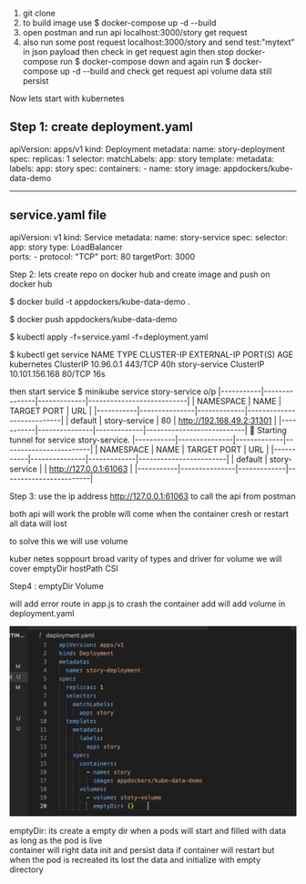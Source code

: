 1. git clone 
2. to build image use $ docker-compose up -d --build   
3. open postman and run api localhost:3000/story get request 
4. also run some post request localhost:3000/story and send test:"mytext" in json payload then check in get request
 agin
 then stop docker-compose
 run $ docker-compose down and again run $ docker-compose up -d --build  and check get request api volume data still persist

Now lets start with kubernetes


Step 1: create deployment.yaml 
--------------------------------------------------------------
apiVersion: apps/v1
kind: Deployment
metadata:
  name: story-deployment
spec:
  replicas: 1
  selector: 
    matchLabels:
      app: story
  template:
    metadata:
      labels:
        app: story
    spec:
      containers:
        - name: story
          image: appdockers/kube-data-demo  

--------------------------------------------------------------
service.yaml file
--------------------------------------------------------------
apiVersion: v1
kind: Service
metadata:
  name: story-service
spec:
  selector:
    app: story
  type: LoadBalancer  
  ports:
    - protocol: "TCP"
      port: 80
      targetPort: 3000    


Step 2: lets create repo on docker hub and create image and push on docker hub

$ docker build -t appdockers/kube-data-demo .   

$ docker push appdockers/kube-data-demo 

$ kubectl apply -f=service.yaml -f=deployment.yaml

$ kubectl get service 
NAME            TYPE        CLUSTER-IP       EXTERNAL-IP   PORT(S)   AGE
kubernetes      ClusterIP   10.96.0.1        <none>        443/TCP   40h
story-service   ClusterIP   10.101.156.168   <none>        80/TCP    16s

then start service
$ minikube service story-service
o/p |-----------|---------------|-------------|---------------------------|
| NAMESPACE |     NAME      | TARGET PORT |            URL            |
|-----------|---------------|-------------|---------------------------|
| default   | story-service |          80 | http://192.168.49.2:31301 |
|-----------|---------------|-------------|---------------------------|
🏃  Starting tunnel for service story-service.
|-----------|---------------|-------------|------------------------|
| NAMESPACE |     NAME      | TARGET PORT |          URL           |
|-----------|---------------|-------------|------------------------|
| default   | story-service |             | http://127.0.0.1:61063 |
|-----------|---------------|-------------|------------------------|

Step 3: use the ip address http://127.0.0.1:61063 to call the api from postman 

both api will work the proble will come when the container cresh or restart 
all data will lost

to solve this we will use volume

kuber netes soppourt broad varity of types and driver for volume
we will cover 
emptyDir
hostPath
CSI


Step4 :
emptyDir Volume

will add error route in app.js to crash the container 
 add will add volume in deployment.yaml
   

![How to add EmptyDir in container](images/volumeEmptyDir.png)

emptyDir: 
          its create a empty dir when a pods will start and filled with data as long as the pod is live  
          container  will right data init and persist data if container will restart but when the pod is recreated its lost the data and initialize with empty directory




